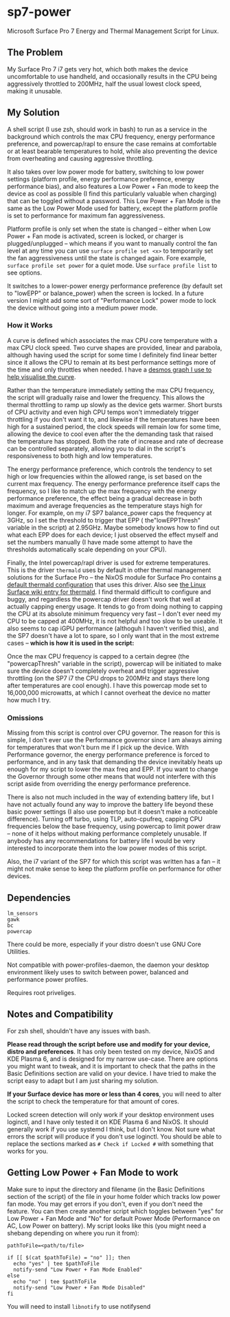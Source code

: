 # sp7-power
Microsoft Surface Pro 7 Energy and Thermal Management Script for Linux.

## The Problem
My Surface Pro 7 i7 gets very hot, which both makes the device uncomfortable to use handheld, and occasionally results in the CPU being aggressively throttled to 200MHz, half the usual lowest clock speed, making it unusable.

## My Solution
A shell script (I use zsh, should work in bash) to run as a service in the background which controls the max CPU frequency, energy performance preference, and powercap/rapl to ensure the case remains at comfortable or at least bearable temperatures to hold, while also preventing the device from overheating and causing aggressive throttling.

It also takes over low power mode for battery, switching to low power settings (platform profile, energy performance preference, energy performance bias), and also features a Low Power + Fan mode to keep the device as cool as possible (I find this particularly valuable when charging) that can be toggled without a password. This Low Power + Fan Mode is the same as the Low Power Mode used for battery, except the platform profile is set to performance for maximum fan aggressiveness.

Platform profile is only set when the state is changed – either when Low Power + Fan mode is activated, screen is locked, or charger is plugged/unplugged – which means if you want to manually control the fan level at any time you can use `surface profile set <x>` to temporarily set the fan aggressiveness until the state is changed again. Fore example, `surface profile set power` for a quiet mode. Use `surface profile list` to see options.

It switches to a lower-power energy performance preference (by default set to "lowEPP" or balance_power) when the screen is locked. In a future version I might add some sort of "Performance Lock" power mode to lock the device without going into a medium power mode.

### How it Works
A curve is defined which associates the max CPU core temperature with a max CPU clock speed. Two curve shapes are provided, linear and parabola, although having used the script for some time I definitely find linear better since it allows the CPU to remain at its best performance settings more of the time and only throttles when needed. I have a [desmos graph I use to help visualise the curve](https://www.desmos.com/calculator/a0qz23f2kj).

Rather than the temperature immediately setting the max CPU frequency, the script will gradually raise and lower the frequency. This allows the thermal throttling to ramp up slowly as the device gets warmer. Short bursts of CPU activity and even high CPU temps won't immediately trigger throttling if you don't want it to, and likewise if the temperatures have been high for a sustained period, the clock speeds will remain low for some time, allowing the device to cool even after the the demanding task that raised the temperature has stopped. 
Both the rate of increase and rate of decrease can be controlled separately, allowing you to dial in the script's responsiveness to both high and low temperatures.

The energy performance preference, which controls the tendency to set high or low frequencies within the allowed range, is set based on the current max frequency. The energy performance preference itself caps the frequency, so I like to match up the max frequency with the energy performance preference, the effect being a gradual decrease in both maximum and average frequencies as the temperature stays high for longer. For example, on my i7 SP7 balance_power caps the frequency at 3GHz, so I set the threshold to trigger that EPP ( the"lowEPPThresh" variable in the script) at 2.95GHz. 
Maybe somebody knows how to find out what each EPP does for each device; I just observed the effect myself and set the numbers manually (I have made some attempt to have the thresholds automatically scale depending on your CPU).

Finally, the Intel powercap/rapl driver is used for extreme temperatures. This is the driver `thermald` uses by default in other thermal management solutions for the Surface Pro – the NixOS module for Surface Pro contains [a default thermald configuration](https://github.com/NixOS/nixos-hardware/blob/master/microsoft/surface/surface-pro-intel/thermal-conf.xml) that uses this driver. Also see [the Linux Surface wiki entry for thermald](https://github.com/linux-surface/linux-surface/wiki/Thermald-setup-and-configuration). I find thermald difficult to configure and buggy, and regardless the powercap driver doesn't work that well at actually capping energy usage. It tends to go from doing nothing to capping the CPU at its absolute minimum frequency very fast – I don't ever need my CPU to be capped at 400MHz, it is not helpful and too slow to be useable. It also seems to cap iGPU performance (althoguh I haven't verified this), and the SP7 doesn't have a lot to spare, so I only want that in the most extreme cases – **which is how it is used in the script:**

Once the max CPU frequency is capped to a certain degree (the "powercapThresh" variable in the script), powercap will be initiated to make sure the device doesn't completely overheat and trigger aggressive throttling (on the SP7 i7 the CPU drops to 200MHz and stays there long after temperatures are cool enough). I have this powercap mode set to 16,000,000 microwatts, at which I cannot overheat the device no matter how much I try. 

### Omissions
Missing from this script is control over CPU governor. The reason for this is simple, I don't ever use the Performance governor since I am always aiming for temperatures that won't burn me if I pick up the device. With Performance governor, the energy performance preference is forced to performance, and in any task that demanding the device inevitably heats up enough for my script to lower the max freq and EPP. If you want to change the Governor through some other means that would not interfere with this script aside from overriding the energy performance preference.

There is also not much included in the way of extending battery life, but I have not actually found any way to improve the battery life beyond these basic power settings (I also use powertop but it doesn't make a noticeable difference). Turning off turbo, using TLP, auto-cpufreq, capping CPU frequencies below the base frequency, using powercap to limit power draw – none of it helps without making performance completely unusable. 
If anybody has any recommendations for battery life I would be very interested to incorporate them into the low power modes of this script.

Also, the i7 variant of the SP7 for which this script was written has a fan – it might not make sense to keep the platform profile on performance for other devices.

## Dependencies
```
lm_sensors
gawk
bc
powercap
```

There could be more, especially if your distro doesn't use GNU Core Utilities.

Not compatible with power-profiles-daemon, the daemon your desktop environment likely uses to switch between power, balanced and performance power profiles.

Requires root priveliges.

## Notes and Compatibility
For zsh shell, shouldn't have any issues with bash.

**Please read through the script before use and modify for your device, distro and preferences**. It has only been tested on my device, NixOS and KDE Plasma 6, and is designed for my narrow use-case. There are options you might want to tweak, and it is important to check that the paths in the Basic Definitions section are valid on your device. I have tried to make the script easy to adapt but I am just sharing my solution.

**If your Surface device has more or less than 4 cores**, you will need to alter the script to check the temperature for that amount of cores. 

Locked screen detection will only work if your desktop environment uses loginctl, and I have only tested it on KDE Plasma 6 and NixOS. It should generally work if you use systemd I think, but I don't know. Not sure what errors the script will produce if you don't use loginctl. You should be able to replace the sections marked as   `# Check if Locked #` with something that works for you.

## Getting Low Power + Fan Mode to work
Make sure to input the directory and filename (in the Basic Definitions section of the script) of the file in your home folder which tracks low power fan mode. You may get errors if you don't, even if you don't need the feature.
You can then create another script which toggles between "yes" for Low Power + Fan Mode and "No" for default Power Mode (Performance on AC, Low Power on battery). My script looks like this (you might need a shebang depending on where you run it from):

```
pathToFile=<path/to/file>

if [[ $(cat $pathToFile) = "no" ]]; then
  echo "yes" | tee $pathToFile
  notify-send "Low Power + Fan Mode Enabled"
else
  echo "no" | tee $pathToFile
  notify-send "Low Power + Fan Mode Disabled"
fi
```
You will need to install `libnotify` to use notifysend 

